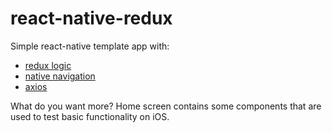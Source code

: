 # react-native-redux
Simple react-native template app with:
  * [redux logic](https://github.com/jeffbski/redux-logic)
  * [native navigation](https://reactnative.dev/docs/navigation)
  * [axios](https://www.npmjs.com/package/react-native-axios)
  
What do you want more?
Home screen contains some components that are used to test basic functionality on iOS.
